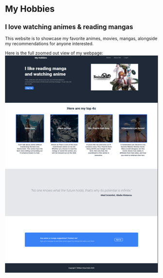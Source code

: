 # My Hobbies

## I love watching animes & reading mangas

This website is to showcase my favorite animes, movies, mangas, alongside my recommendations for anyone interested.

Here is the full zoomed out view of my webpage:
![mainpage](/images/my-hobbies.png)